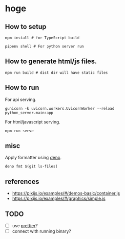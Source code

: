 # hoge

## How to setup

```
npm install # for TypeScript build
```

```
pipenv shell # For python server run
```

## How to generate html/js files.

```
npm run build # dist dir will have static files
```

## How to run

For api serving.

```
gunicorn -k uvicorn.workers.UvicornWorker --reload python_server.main:app
```

For html/javascript serving.

```
npm run serve
```

## misc

Apply formatter using [deno](https://deno.land/#installation).

```
deno fmt $(git ls-files)
```

## references

- https://pixijs.io/examples/#/demos-basic/container.js
- https://pixijs.io/examples/#/graphics/simple.js

## TODO

- [ ] use [prettier](https://prettier.io/)?
- [ ] connect with running binary?
